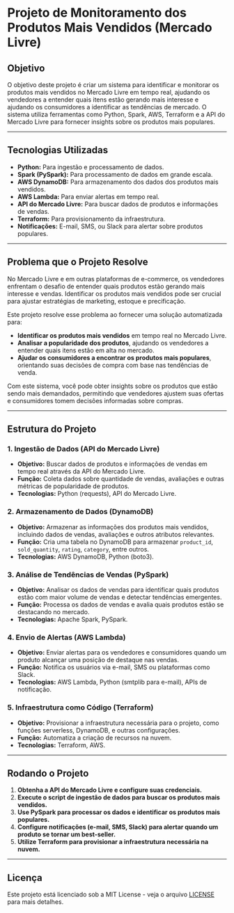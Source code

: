 
# **Projeto de Monitoramento dos Produtos Mais Vendidos (Mercado Livre)**

## **Objetivo**

O objetivo deste projeto é criar um sistema para identificar e monitorar os produtos mais vendidos no Mercado Livre em tempo real, ajudando os vendedores a entender quais itens estão gerando mais interesse e ajudando os consumidores a identificar as tendências de mercado. O sistema utiliza ferramentas como Python, Spark, AWS, Terraform e a API do Mercado Livre para fornecer insights sobre os produtos mais populares.

---

## **Tecnologias Utilizadas**

- **Python:** Para ingestão e processamento de dados.
- **Spark (PySpark):** Para processamento de dados em grande escala.
- **AWS DynamoDB:** Para armazenamento dos dados dos produtos mais vendidos.
- **AWS Lambda:** Para enviar alertas em tempo real.
- **API do Mercado Livre:** Para buscar dados de produtos e informações de vendas.
- **Terraform:** Para provisionamento da infraestrutura.
- **Notificações:** E-mail, SMS, ou Slack para alertar sobre produtos populares.

---

## **Problema que o Projeto Resolve**

No Mercado Livre e em outras plataformas de e-commerce, os vendedores enfrentam o desafio de entender quais produtos estão gerando mais interesse e vendas. Identificar os produtos mais vendidos pode ser crucial para ajustar estratégias de marketing, estoque e precificação.

Este projeto resolve esse problema ao fornecer uma solução automatizada para:

- **Identificar os produtos mais vendidos** em tempo real no Mercado Livre.
- **Analisar a popularidade dos produtos**, ajudando os vendedores a entender quais itens estão em alta no mercado.
- **Ajudar os consumidores a encontrar os produtos mais populares**, orientando suas decisões de compra com base nas tendências de venda.

Com este sistema, você pode obter insights sobre os produtos que estão sendo mais demandados, permitindo que vendedores ajustem suas ofertas e consumidores tomem decisões informadas sobre compras.

---

## **Estrutura do Projeto**

### 1. **Ingestão de Dados (API do Mercado Livre)**

- **Objetivo:** Buscar dados de produtos e informações de vendas em tempo real através da API do Mercado Livre.
- **Função:** Coleta dados sobre quantidade de vendas, avaliações e outras métricas de popularidade de produtos.
- **Tecnologias:** Python (requests), API do Mercado Livre.

### 2. **Armazenamento de Dados (DynamoDB)**

- **Objetivo:** Armazenar as informações dos produtos mais vendidos, incluindo dados de vendas, avaliações e outros atributos relevantes.
- **Função:** Cria uma tabela no DynamoDB para armazenar `product_id`, `sold_quantity`, `rating`, `category`, entre outros.
- **Tecnologias:** AWS DynamoDB, Python (boto3).

### 3. **Análise de Tendências de Vendas (PySpark)**

- **Objetivo:** Analisar os dados de vendas para identificar quais produtos estão com maior volume de vendas e detectar tendências emergentes.
- **Função:** Processa os dados de vendas e avalia quais produtos estão se destacando no mercado.
- **Tecnologias:** Apache Spark, PySpark.

### 4. **Envio de Alertas (AWS Lambda)**

- **Objetivo:** Enviar alertas para os vendedores e consumidores quando um produto alcançar uma posição de destaque nas vendas.
- **Função:** Notifica os usuários via e-mail, SMS ou plataformas como Slack.
- **Tecnologias:** AWS Lambda, Python (smtplib para e-mail), APIs de notificação.

### 5. **Infraestrutura como Código (Terraform)**

- **Objetivo:** Provisionar a infraestrutura necessária para o projeto, como funções serverless, DynamoDB, e outras configurações.
- **Função:** Automatiza a criação de recursos na nuvem.
- **Tecnologias:** Terraform, AWS.

---



## **Rodando o Projeto**

1. **Obtenha a API do Mercado Livre e configure suas credenciais.**
2. **Execute o script de ingestão de dados para buscar os produtos mais vendidos.**
3. **Use PySpark para processar os dados e identificar os produtos mais populares.**
4. **Configure notificações (e-mail, SMS, Slack) para alertar quando um produto se tornar um best-seller.**
5. **Utilize Terraform para provisionar a infraestrutura necessária na nuvem.**

---

## **Licença**

Este projeto está licenciado sob a MIT License - veja o arquivo [LICENSE](LICENSE) para mais detalhes.
